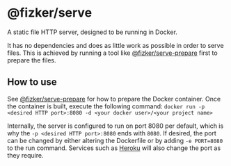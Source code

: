 # @fizker/serve

A static file HTTP server, designed to be running in Docker.

It has no dependencies and does as little work as possible in order to serve files. This is achieved by running a tool like [@fizker/serve-prepare][1] first to prepare the files.

## How to use

See [@fizker/serve-prepare][1] for how to prepare the Docker container. Once the container is built, execute the following command: `docker run -p <desired HTTP port>:8080 -d <your docker user>/<your project name>`

Internally, the server is configured to run on port 8080 per default, which is why the `-p <desired HTTP port>:8080` ends with `8080`. If desired, the port can be changed by either altering the Dockerfile or by adding `-e PORT=8080` to the run command. Services such as [Heroku](https://www.heroku.com) will also change the port as they require.

[1]: https://github.com/fizker/serve-prepare
